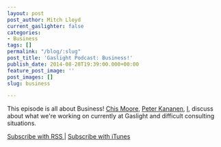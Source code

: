 ```yaml
---
layout: post
post_author: Mitch Lloyd
current_gaslighter: false
categories:
- Business
tags: []
permalink: "/blog/:slug"
post_title: 'Gaslight Podcast: Business!'
publish_date: 2014-08-28T19:39:00.000+00:00
feature_post_image: ''
post_images: []
slug: business

---
```

This episode is all about Business! [Chis Moore](https://twitter.com/cdmwebs),
[Peter Kananen](https://twitter.com/pkananen), [I](http://mitchlloyd.com),
discuss about what we're working on currently at Gaslight and difficult
consulting situations.

[Subscribe with RSS ](http://feeds.feedburner.com/gaslightpodcast) | [Subscribe with iTunes](https://itunes.apple.com/us/podcast/gaslight-software-blog/id563643631)